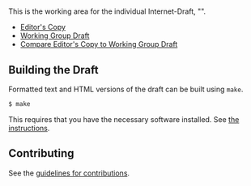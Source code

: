 # 

This is the working area for the individual Internet-Draft, "".

* [Editor's Copy](https://britram.github.io/draft-trammell-wire-image/#go.draft-trammell-wire-image.html)
* [Working Group Draft](https://tools.ietf.org/html/draft-trammell-wire-image)
* [Compare Editor's Copy to Working Group Draft](https://britram.github.io/draft-trammell-wire-image/#go.draft-trammell-wire-image.diff)

## Building the Draft

Formatted text and HTML versions of the draft can be built using `make`.

```sh
$ make
```

This requires that you have the necessary software installed.  See
[the instructions](https://github.com/martinthomson/i-d-template/blob/master/doc/SETUP.md).


## Contributing

See the
[guidelines for contributions](https://github.com/britram/draft-trammell-wire-image/blob/master/CONTRIBUTING.md).
